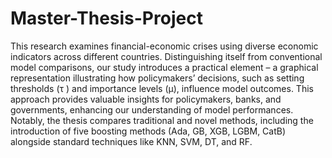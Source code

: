# Master-Thesis-Project

This research examines financial-economic crises using diverse economic indicators across
different countries. Distinguishing itself from conventional model comparisons, our study
introduces a practical element – a graphical representation illustrating how policymakers’
decisions, such as setting thresholds (τ ) and importance levels (µ), influence model outcomes.
This approach provides valuable insights for policymakers, banks, and governments, enhancing
our understanding of model performances. Notably, the thesis compares traditional and novel
methods, including the introduction of five boosting methods (Ada, GB, XGB, LGBM, CatB)
alongside standard techniques like KNN, SVM, DT, and RF.

